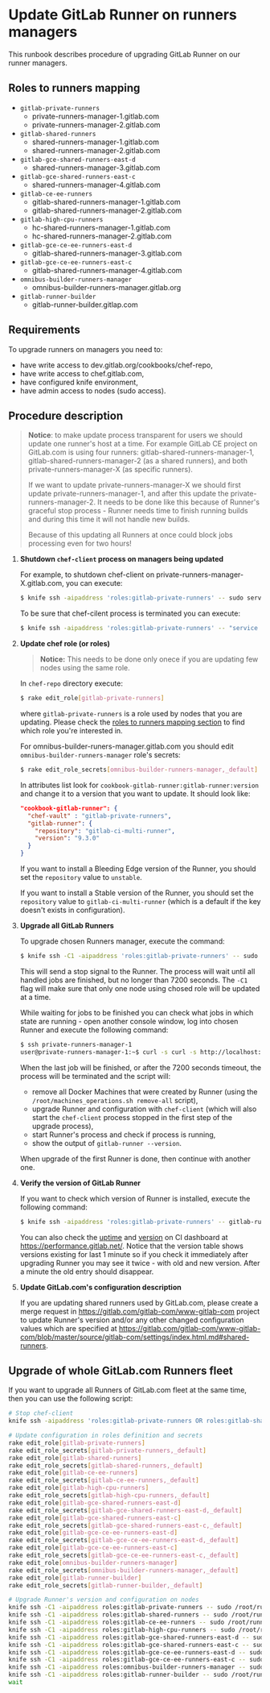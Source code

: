 # Update GitLab Runner on runners managers

This runbook describes procedure of upgrading GitLab Runner on our runner managers.

## Roles to runners mapping

- `gitlab-private-runners`
    - private-runners-manager-1.gitlab.com
    - private-runners-manager-2.gitlab.com
- `gitlab-shared-runners`
    - shared-runners-manager-1.gitlab.com
    - shared-runners-manager-2.gitlab.com
- `gitlab-gce-shared-runners-east-d`
    - shared-runners-manager-3.gitlab.com
- `gitlab-gce-shared-runners-east-c`
    - shared-runners-manager-4.gitlab.com
- `gitlab-ce-ee-runners`
    - gitlab-shared-runners-manager-1.gitlab.com
    - gitlab-shared-runners-manager-2.gitlab.com
- `gitlab-high-cpu-runners`
    - hc-shared-runners-manager-1.gitlab.com
    - hc-shared-runners-manager-2.gitlab.com
- `gitlab-gce-ce-ee-runners-east-d`
    - gitlab-shared-runners-manager-3.gitlab.com
- `gitlab-gce-ce-ee-runners-east-c`
    - gitlab-shared-runners-manager-4.gitlab.com
- `omnibus-builder-runners-manager`
    - omnibus-builder-runners-manager.gitlab.org
- `gitlab-runner-builder`
    - gitlab-runner-builder.gitlap.com

## Requirements

To upgrade runners on managers you need to:

- have write access to dev.gitlab.org/cookbooks/chef-repo,
- have write access to chef.gitlab.com,
- have configured knife environment,
- have admin access to nodes (sudo access).

## Procedure description

> **Notice**: to make update process transparent for users we should update one runner's host
> at a time. For example GitLab CE project on GitLab.com is using four runners: gitlab-shared-runners-manager-1,
> gitlab-shared-runners-manager-2 (as a shared runners), and both private-runners-manager-X (as specific runners).
>
> If we want to update private-runners-manager-X we should first update private-runners-manager-1, and after this
> update the private-runners-manager-2. It needs to be done like this because of Runner's graceful stop process -
> Runner needs time to finish running builds and during this time it will not handle new builds.
>
> Because of this updating all Runners at once could block jobs processing even for two hours!

1. **Shutdown `chef-client` process on managers being updated**

    For example, to shutdown chef-client on private-runners-manager-X.gitlab.com, you can execute:

    ```bash
    $ knife ssh -aipaddress 'roles:gitlab-private-runners' -- sudo service chef-client stop
    ```

    To be sure that chef-cilent process is terminated you can execute:

    ```bash
    $ knife ssh -aipaddress 'roles:gitlab-private-runners' -- "service chef-client status; ps aux | grep chef"
    ```

1. **Update chef role (or roles)**

    > **Notice:** This needs to be done only onece if you are updating few nodes using the same role.

    In `chef-repo` directory execute:

    ```bash
    $ rake edit_role[gitlab-private-runners]
    ```

    where `gitlab-private-runners` is a role used by nodes that you are updating. Please check the
    [roles to runners mapping section](#roles-to-runners-mapping) to find which role you're interested in.

    For omnibus-builder-runers-manager.gitlab.com you should edit `omnibus-builder-runners-manager` role's secrets:

    ```bash
    $ rake edit_role_secrets[omnibus-builder-runners-manager,_default]
    ```

    In attributes list look for `cookbook-gitlab-runner:gitlab-runner:version` and change it to a version that you want
    to update. It should look like:

    ```json
    "cookbook-gitlab-runner": {
      "chef-vault" : "gitlab-private-runners",
      "gitlab-runner": {
        "repository": "gitlab-ci-multi-runner",
        "version": "9.3.0"
      }
    }
    ```

    If you want to install a Bleeding Edge version of the Runner, you should set the `repository`
    value to `unstable`.

    If you want to install a Stable version of the Runner, you should set the `repository` value to
    `gitlab-ci-multi-runner` (which is a default if the key doesn't exists in configuration).

1. **Upgrade all GitLab Runners**

    To upgrade chosen Runners manager, execute the command:

    ```bash
    $ knife ssh -C1 -aipaddress 'roles:gitlab-private-runners' -- sudo /root/runner_upgrade.sh
    ```

    This will send a stop signal to the Runner. The process will wait until all handled jobs are finished,
    but no longer than 7200 seconds. The `-C1` flag will make sure that only one node using chosed role
    will be updated at a time.

    While waiting for jobs to be finished you can check what jobs in which state are running - open
    another console window, log into chosen Runner and execute the following command:

    ```bash
    $ ssh private-runners-manager-1
    user@private-runners-manager-1:~$ curl -s curl -s http://localhost:9402/debug/jobs/list
    ```

    When the last job will be finished, or after the 7200 seconds timeout, the process will
    be terminated and the script will:
    - remove all Docker Machines that were created by Runner
      (using the `/root/machines_operations.sh remove-all` script),
    - upgrade Runner and configuration with `chef-client` (which will also start the `chef-client` process
      stopped in the first step of the upgrade process),
    - start Runner's process and check if process is running,
    - show the output of `gitlab-runner --version`.

    When upgrade of the first Runner is done, then continue with another one.

1. **Verify the version of GitLab Runner**

    If you want to check which version of Runner is installed, execute the following command:

    ```bash
    $ knife ssh -aipaddress 'roles:gitlab-private-runners' -- gitlab-runner --version
    ```

    You can also check the [uptime](https://performance.gitlab.net/dashboard/db/ci?refresh=5m&orgId=1&panelId=18&fullscreen)
    and [version](https://performance.gitlab.net/dashboard/db/ci?refresh=5m&orgId=1&panelId=12&fullscreen) on
    CI dashboard at https://performance.gitlab.net/. Notice that the version table shows versions existing for last 1
    minute so if you check it immediately after upgrading Runner you may see it twice - with old and new version.
    After a minute the old entry should disappear.

1. **Update GitLab.com's configuration description**

    If you are updating shared runners used by GitLab.com, please create a merge request in
    https://gitlab.com/gitlab-com/www-gitlab-com project to update Runner's version and/or any other changed
    configuration values which are specified at
    https://gitlab.com/gitlab-com/www-gitlab-com/blob/master/source/gitlab-com/settings/index.html.md#shared-runners.

## Upgrade of whole GitLab.com Runners fleet

If you want to upgrade all Runners of GitLab.com fleet at the same time, then you can use the following script:

```bash
# Stop chef-client
knife ssh -aipaddress 'roles:gitlab-private-runners OR roles:gitlab-shared-runners OR roles:gitlab-ce-ee-runners OR roles:gitlab-gce-*-runners-* OR roles:omnibus-builder-runners-manager OR roles:gitlab-runner-builder' -- sudo service chef-client stop

# Update configuration in roles definition and secrets
rake edit_role[gitlab-private-runners]
rake edit_role_secrets[gitlab-private-runners,_default]
rake edit_role[gitlab-shared-runners]
rake edit_role_secrets[gitlab-shared-runners,_default]
rake edit_role[gitlab-ce-ee-runners]
rake edit_role_secrets[gitlab-ce-ee-runners,_default]
rake edit_role[gitlab-high-cpu-runners]
rake edit_role_secrets[gitlab-high-cpu-runners,_default]
rake edit_role[gitlab-gce-shared-runners-east-d]
rake edit_role_secrets[gitlab-gce-shared-runners-east-d,_default]
rake edit_role[gitlab-gce-shared-runners-east-c]
rake edit_role_secrets[gitlab-gce-shared-runners-east-c,_default]
rake edit_role[gitlab-gce-ce-ee-runners-east-d]
rake edit_role_secrets[gitlab-gce-ce-ee-runners-east-d,_default]
rake edit_role[gitlab-gce-ce-ee-runners-east-c]
rake edit_role_secrets[gitlab-gce-ce-ee-runners-east-c,_default]
rake edit_role[omnibus-builder-runners-manager]
rake edit_role_secrets[omnibus-builder-runners-manager,_default]
rake edit_role[gitlab-runner-builder]
rake edit_role_secrets[gitlab-runner-builder,_default]

# Upgrade Runner's version and configuration on nodes
knife ssh -C1 -aipaddress roles:gitlab-private-runners -- sudo /root/runner_upgrade.sh &
knife ssh -C1 -aipaddress roles:gitlab-shared-runners -- sudo /root/runner_upgrade.sh &
knife ssh -C1 -aipaddress roles:gitlab-ce-ee-runners -- sudo /root/runner_upgrade.sh &
knife ssh -C1 -aipaddress roles:gitlab-high-cpu-runners -- sudo /root/runner_upgrade.sh &
knife ssh -C1 -aipaddress roles:gitlab-gce-shared-runners-east-d -- sudo /root/runner_upgrade.sh &
knife ssh -C1 -aipaddress roles:gitlab-gce-shared-runners-east-c -- sudo /root/runner_upgrade.sh &
knife ssh -C1 -aipaddress roles:gitlab-gce-ce-ee-runners-east-d -- sudo /root/runner_upgrade.sh &
knife ssh -C1 -aipaddress roles:gitlab-gce-ce-ee-runners-east-c -- sudo /root/runner_upgrade.sh &
knife ssh -C1 -aipaddress roles:omnibus-builder-runners-manager -- sudo /root/runner_upgrade.sh &
knife ssh -C1 -aipaddress roles:gitlab-runner-builder -- sudo /root/runner_upgrade.sh &
wait
```
